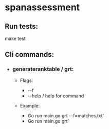 # spanassessment


## Run tests:
  make test

## Cli commands:

*   ### generateranktable / grt:
     *  Flags:
        * --f
        * --help / help for command

     *   Example:
           *  Go run main.go grt --f=matches.txt’
           *  Go run main.go grt’
